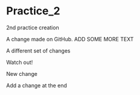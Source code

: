# Practice_2
2nd practice creation

A change made on GitHub. ADD SOME MORE TEXT


A different set of changes



Watch out!

New change

Add a change at the end
